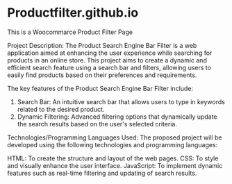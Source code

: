 # Productfilter.github.io
This is a Woocommarce Product Filter Page

Project Description:
The Product Search Engine Bar Filter is a web application aimed at enhancing the user experience while searching for products in an online store. This project aims to create a dynamic and efficient search feature using a search bar and filters, allowing users to easily find products based on their preferences and requirements.

The key features of the Product Search Engine Bar Filter include:
1. Search Bar: An intuitive search bar that allows users to type in keywords related to the desired product.
2. Dynamic Filtering: Advanced filtering options that dynamically update the search results based on the user's selected criteria.

Technologies/Programming Languages Used:
The proposed project will be developed using the following technologies and programming languages:

HTML: To create the structure and layout of the web pages.
CSS: To style and visually enhance the user interface.
JavaScript: To implement dynamic features such as real-time filtering and updating of search results.

